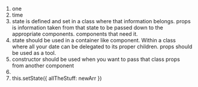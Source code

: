 1. one
2. time
3. state is defined and set in a class where that information belongs. props is information taken from that state to be passed down to the appropriate components. components that need it.
4. state should be used in a container like component. Within a class where all your date can be delegated to its proper children. props should be used as a tool.
5. constructor should be used when you want to pass that class props from another component
6. <Props data={this.state.allTheStuff}/>
7. this.setState({
    allTheStuff: newArr
  })
